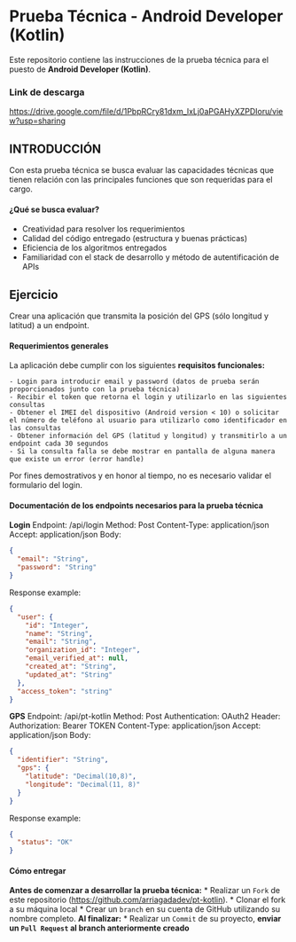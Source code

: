# Prueba Técnica - Android Developer (Kotlin)
Este repositorio contiene las instrucciones de la prueba técnica para el puesto de **Android Developer (Kotlin)**.

### Link de descarga 
https://drive.google.com/file/d/1PbpRCry81dxm_lxLj0aPGAHyXZPDIoru/view?usp=sharing

## INTRODUCCIÓN
Con esta prueba técnica se busca evaluar las capacidades técnicas que tienen relación con las principales funciones que son requeridas para el cargo.

#### ¿Qué se busca evaluar?
  + Creatividad para resolver los requerimientos
  + Calidad del código entregado (estructura y buenas prácticas)
  + Eficiencia de los algoritmos entregados
  + Familiaridad con el stack de desarrollo y método de autentificación de APIs
  
## Ejercicio

Crear una aplicación que transmita la posición del GPS (sólo longitud y latitud) a un endpoint.

#### Requerimientos generales

La aplicación debe cumplir con los siguientes **requisitos funcionales:**

    - Login para introducir email y password (datos de prueba serán proporcionados junto con la prueba técnica)
    - Recibir el token que retorna el login y utilizarlo en las siguientes consultas
    - Obtener el IMEI del dispositivo (Android version < 10) o solicitar el número de teléfono al usuario para utilizarlo como identificador en las consultas
    - Obtener información del GPS (latitud y longitud) y transmitirlo a un endpoint cada 30 segundos
    - Si la consulta falla se debe mostrar en pantalla de alguna manera que existe un error (error handle)

Por fines demostrativos y en honor al tiempo, no es necesario validar el formulario del login.

#### Documentación de los endpoints necesarios para la prueba técnica

**Login**
Endpoint: /api/login
Method: Post
Content-Type: application/json
Accept: application/json
Body: 
```json
{
  "email": "String",
  "password": "String"
}
```
Response example: 
```json
{
  "user": {
    "id": "Integer",
    "name": "String",
    "email": "String",
    "organization_id": "Integer",
    "email_verified_at": null,
    "created_at": "String",
    "updated_at": "String"
  },
  "access_token": "string"
}
```

**GPS**
Endpoint: /api/pt-kotlin
Method: Post
Authentication: OAuth2
Header: Authorization: Bearer TOKEN
Content-Type: application/json
Accept: application/json
Body: 
```json
{
  "identifier": "String",
  "gps": {
    "latitude": "Decimal(10,8)",
    "longitude": "Decimal(11, 8)"
  }
}
```
Response example: 
```json
{
  "status": "OK"
}
```

#### Cómo entregar
**Antes de comenzar a desarrollar la prueba técnica:**
    * Realizar un `Fork` de este repositorio (https://github.com/arriagadadev/pt-kotlin).
    * Clonar el fork a su máquina local
    * Crear un `branch` en su cuenta de GitHub utilizando su nombre completo.
**Al finalizar:**
    * Realizar un `Commit` de su proyecto, **enviar un `Pull Request` al branch anteriormente creado**
